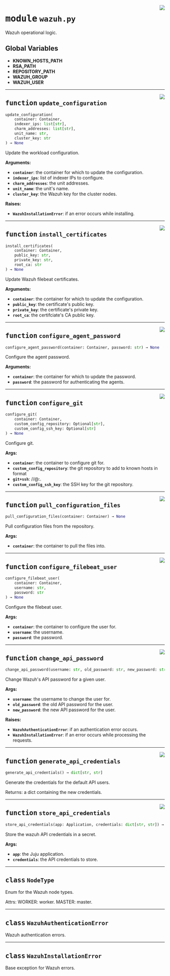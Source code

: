 <!-- markdownlint-disable -->

<a href="../src/wazuh.py#L0"><img align="right" style="float:right;" src="https://img.shields.io/badge/-source-cccccc?style=flat-square"></a>

# <kbd>module</kbd> `wazuh.py`
Wazuh operational logic. 

**Global Variables**
---------------
- **KNOWN_HOSTS_PATH**
- **RSA_PATH**
- **REPOSITORY_PATH**
- **WAZUH_GROUP**
- **WAZUH_USER**

---

<a href="../src/wazuh.py#L117"><img align="right" style="float:right;" src="https://img.shields.io/badge/-source-cccccc?style=flat-square"></a>

## <kbd>function</kbd> `update_configuration`

```python
update_configuration(
    container: Container,
    indexer_ips: list[str],
    charm_addresses: list[str],
    unit_name: str,
    cluster_key: str
) → None
```

Update the workload configuration. 



**Arguments:**
 
 - <b>`container`</b>:  the container for which to update the configuration. 
 - <b>`indexer_ips`</b>:  list of indexer IPs to configure. 
 - <b>`charm_addresses`</b>:  the unit addresses. 
 - <b>`unit_name`</b>:  the unit's name. 
 - <b>`cluster_key`</b>:  the Wazuh key for the cluster nodes. 



**Raises:**
 
 - <b>`WazuhInstallationError`</b>:  if an error occurs while installing. 


---

<a href="../src/wazuh.py#L146"><img align="right" style="float:right;" src="https://img.shields.io/badge/-source-cccccc?style=flat-square"></a>

## <kbd>function</kbd> `install_certificates`

```python
install_certificates(
    container: Container,
    public_key: str,
    private_key: str,
    root_ca: str
) → None
```

Update Wazuh filebeat certificates. 



**Arguments:**
 
 - <b>`container`</b>:  the container for which to update the configuration. 
 - <b>`public_key`</b>:  the certificate's public key. 
 - <b>`private_key`</b>:  the certificate's private key. 
 - <b>`root_ca`</b>:  the certifciate's CA public key. 


---

<a href="../src/wazuh.py#L166"><img align="right" style="float:right;" src="https://img.shields.io/badge/-source-cccccc?style=flat-square"></a>

## <kbd>function</kbd> `configure_agent_password`

```python
configure_agent_password(container: Container, password: str) → None
```

Configure the agent password. 



**Arguments:**
 
 - <b>`container`</b>:  the container for which to update the password. 
 - <b>`password`</b>:  the password for authenticating the agents. 


---

<a href="../src/wazuh.py#L221"><img align="right" style="float:right;" src="https://img.shields.io/badge/-source-cccccc?style=flat-square"></a>

## <kbd>function</kbd> `configure_git`

```python
configure_git(
    container: Container,
    custom_config_repository: Optional[str],
    custom_config_ssh_key: Optional[str]
) → None
```

Configure git. 



**Args:**
 
 - <b>`container`</b>:  the container to configure git for. 
 - <b>`custom_config_repository`</b>:  the git repository to add to known hosts in format 
 - <b>`git+ssh`</b>: //<user>@<url>:<branch>. 
 - <b>`custom_config_ssh_key`</b>:  the SSH key for the git repository. 


---

<a href="../src/wazuh.py#L279"><img align="right" style="float:right;" src="https://img.shields.io/badge/-source-cccccc?style=flat-square"></a>

## <kbd>function</kbd> `pull_configuration_files`

```python
pull_configuration_files(container: Container) → None
```

Pull configuration files from the repository. 



**Args:**
 
 - <b>`container`</b>:  the container to pull the files into. 


---

<a href="../src/wazuh.py#L311"><img align="right" style="float:right;" src="https://img.shields.io/badge/-source-cccccc?style=flat-square"></a>

## <kbd>function</kbd> `configure_filebeat_user`

```python
configure_filebeat_user(
    container: Container,
    username: str,
    password: str
) → None
```

Configure the filebeat user. 



**Args:**
 
 - <b>`container`</b>:  the container to configure the user for. 
 - <b>`username`</b>:  the username. 
 - <b>`password`</b>:  the password. 


---

<a href="../src/wazuh.py#L367"><img align="right" style="float:right;" src="https://img.shields.io/badge/-source-cccccc?style=flat-square"></a>

## <kbd>function</kbd> `change_api_password`

```python
change_api_password(username: str, old_password: str, new_password: str) → None
```

Change Wazuh's API password for a given user. 



**Args:**
 
 - <b>`username`</b>:  the username to change the user for. 
 - <b>`old_password`</b>:  the old API password for the user. 
 - <b>`new_password`</b>:  the new API password for the user. 



**Raises:**
 
 - <b>`WazuhAuthenticationError`</b>:  if an authentication error occurs. 
 - <b>`WazuhInstallationError`</b>:  if an error occurs while processing the requests. 


---

<a href="../src/wazuh.py#L429"><img align="right" style="float:right;" src="https://img.shields.io/badge/-source-cccccc?style=flat-square"></a>

## <kbd>function</kbd> `generate_api_credentials`

```python
generate_api_credentials() → dict[str, str]
```

Generate the credentials for the default API users. 

Returns: a dict containing the new credentials. 


---

<a href="../src/wazuh.py#L440"><img align="right" style="float:right;" src="https://img.shields.io/badge/-source-cccccc?style=flat-square"></a>

## <kbd>function</kbd> `store_api_credentials`

```python
store_api_credentials(app: Application, credentials: dict[str, str]) → None
```

Store the wazuh API credentials in a secret. 



**Args:**
 
 - <b>`app`</b>:  the Juju application. 
 - <b>`credentials`</b>:  the API credentials to store. 


---

## <kbd>class</kbd> `NodeType`
Enum for the Wazuh node types. 

Attrs:  WORKER: worker.  MASTER: master. 





---

## <kbd>class</kbd> `WazuhAuthenticationError`
Wazuh authentication errors. 





---

## <kbd>class</kbd> `WazuhInstallationError`
Base exception for Wazuh errors. 





